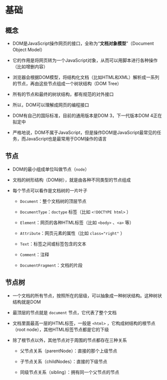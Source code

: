 # 基础

## 概念

- DOM是JavaScript操作网页的接口，全称为“**文档对象模型**”（Document Object Model）

- 它的作用是将网页转为一个JavaScript对象，从而可以用脚本进行各种操作（比如增删内容）

- 浏览器会根据DOM模型，将结构化文档（比如HTML和XML）解析成一系列的节点，再由这些节点组成一个树状结构（DOM Tree）

- 所有的节点和最终的树状结构，都有规范的对外接口

- 所以，DOM可以理解成网页的编程接口

- DOM有自己的国际标准，目前的通用版本是DOM 3，下一代版本DOM 4正在拟定中

- 严格地说，DOM不属于JavaScript，但是操作DOM是JavaScript最常见的任务，而JavaScript也是最常用于DOM操作的语言

## 节点

- DOM的最小组成单位叫做节点（`node`）

- 文档的树形结构（DOM树），就是由各种不同类型的节点组成

- 每个节点可以看作是文档树的一片叶子

  - `Document`：整个文档树的顶层节点

  - `DocumentType`：`doctype` 标签（比如 `<!DOCTYPE html>` ）

  - `Element`：网页的各种HTML标签（比如 `<body>` 、`<a>` 等）

  - `Attribute`：网页元素的属性（比如 `class="right"` ）

  - `Text`：标签之间或标签包含的文本

  - `Comment`：注释

  - `DocumentFragment`：文档的片段

## 节点树

- 一个文档的所有节点，按照所在的层级，可以抽象成一种树状结构。这种树状结构就是DOM

- 最顶层的节点就是 `document` 节点，它代表了整个文档

- 文档里面最高一层的HTML标签，一般是 `<html>` ，它构成树结构的根节点（root node），其他HTML标签节点都是它的下级

- 除了根节点以外，其他节点对于周围的节点都存在三种关系

  - 父节点关系（parentNode）：直接的那个上级节点

  - 子节点关系（childNodes）：直接的下级节点

  - 同级节点关系（sibling）：拥有同一个父节点的节点
